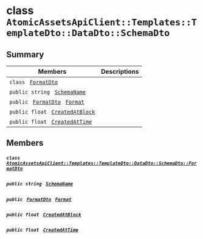 # class `AtomicAssetsApiClient::Templates::TemplateDto::DataDto::SchemaDto` 

## Summary

 Members                                | Descriptions                                
----------------------------------------|---------------------------------------------
`class ` [`FormatDto`](.github/workflows/documentation/md/AtomicAssetsApiClient--Templates--TemplateDto--DataDto--SchemaDto--FormatDto.md#class_atomic_assets_api_client_1_1_templates_1_1_template_dto_1_1_data_dto_1_1_schema_dto_1_1_format_dto)        | 
`public string ` [`SchemaName`](#class_atomic_assets_api_client_1_1_templates_1_1_template_dto_1_1_data_dto_1_1_schema_dto_1a50d439f0d7b1835a13ec1f4da383f957) | 
`public ` [`FormatDto`](.github/workflows/documentation/md/AtomicAssetsApiClient--Templates--TemplateDto--DataDto--SchemaDto--FormatDto.md#class_atomic_assets_api_client_1_1_templates_1_1_template_dto_1_1_data_dto_1_1_schema_dto_1_1_format_dto)` ` [`Format`](#class_atomic_assets_api_client_1_1_templates_1_1_template_dto_1_1_data_dto_1_1_schema_dto_1ab4fe4d63207a5184d9e0c8a5aa54891c) | 
`public float ` [`CreatedAtBlock`](#class_atomic_assets_api_client_1_1_templates_1_1_template_dto_1_1_data_dto_1_1_schema_dto_1a0caa720646d595f07067fcc6c44a4b2e) | 
`public float ` [`CreatedAtTime`](#class_atomic_assets_api_client_1_1_templates_1_1_template_dto_1_1_data_dto_1_1_schema_dto_1a14bdb6268c108cfc8647325d8aff2078) | 

## Members

##### `class ` [`AtomicAssetsApiClient::Templates::TemplateDto::DataDto::SchemaDto::FormatDto`](.github/workflows/documentation/md/AtomicAssetsApiClient--Templates--TemplateDto--DataDto--SchemaDto--FormatDto.md#class_atomic_assets_api_client_1_1_templates_1_1_template_dto_1_1_data_dto_1_1_schema_dto_1_1_format_dto) 

##### `public string ` [`SchemaName`](#class_atomic_assets_api_client_1_1_templates_1_1_template_dto_1_1_data_dto_1_1_schema_dto_1a50d439f0d7b1835a13ec1f4da383f957) 

##### `public ` [`FormatDto`](.github/workflows/documentation/md/AtomicAssetsApiClient--Templates--TemplateDto--DataDto--SchemaDto--FormatDto.md#class_atomic_assets_api_client_1_1_templates_1_1_template_dto_1_1_data_dto_1_1_schema_dto_1_1_format_dto)` ` [`Format`](#class_atomic_assets_api_client_1_1_templates_1_1_template_dto_1_1_data_dto_1_1_schema_dto_1ab4fe4d63207a5184d9e0c8a5aa54891c) 

##### `public float ` [`CreatedAtBlock`](#class_atomic_assets_api_client_1_1_templates_1_1_template_dto_1_1_data_dto_1_1_schema_dto_1a0caa720646d595f07067fcc6c44a4b2e) 

##### `public float ` [`CreatedAtTime`](#class_atomic_assets_api_client_1_1_templates_1_1_template_dto_1_1_data_dto_1_1_schema_dto_1a14bdb6268c108cfc8647325d8aff2078) 

